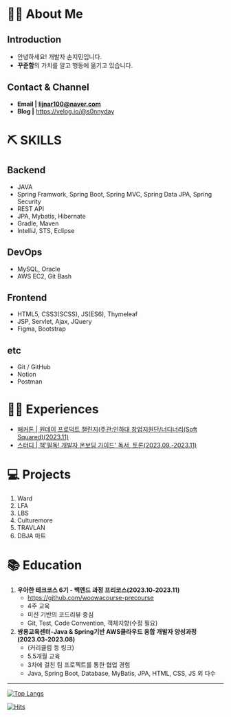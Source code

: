 # 💁‍♂️ About Me
## Introduction
* 안녕하세요! 개발자 손지민입니다.
* **꾸준함**의 가치를 알고 행동에 옮기고 있습니다.

## Contact & Channel
* **Email | lijnar100@naver.com**
* **Blog |** https://velog.io/@s0nnyday

# ⛏ SKILLS
## Backend
- JAVA
- Spring Framwork, Spring Boot, Spring MVC, Spring Data JPA, Spring Security
- REST API
- JPA, Mybatis, Hibernate
- Gradle, Maven
- IntelliJ, STS, Eclipse

## DevOps
- MySQL, Oracle
- AWS EC2, Git Bash

## Frontend
- HTML5, CSS3(SCSS), JS(ES6), Thymeleaf
- JSP, Servlet, Ajax, JQuery
- Figma, Bootstrap

## etc
- Git / GitHub
- Notion
- Postman

# 🏃‍♂️ Experiences
* [해커톤 | 원데이 프로덕트 챌린지(주관:인하대 창업지원단/너디너리(Soft Squared)(2023.11)](https://github.com/LawFA/LFA_Server)
* [스터디 | 책'필독! 개발자 온보딩 가이드' 독서, 토론(2023.09.-2023.11)](https://velog.io/@s0nnyday/series/%EC%8A%A4%ED%84%B0%EB%94%94%ED%95%84%EB%8F%85-%EA%B0%9C%EB%B0%9C%EC%9E%90-%EC%98%A8%EB%B3%B4%EB%94%A9-%EA%B0%80%EC%9D%B4%EB%93%9C)

# 💻 Projects
1. Ward
2. LFA
3. LBS
4. Culturemore
5. TRAVLAN
6. DBJA 마트

# 📚 Education
1. **우아한 테크코스 6기 - 백엔드 과정 프리코스(2023.10-2023.11)**
   * https://github.com/woowacourse-precourse
   * 4주 교육
   * 미션 기반의 코드리뷰 중심
   * Git, Test, Code Convention, 객체지향(수정 필요)
3. **쌍용교육센터-Java & Spring기반 AWS클라우드 융합 개발자 양성과정(2023.03-2023.08)**
   * (커리큘럼 등 링크)
   * 5.5개월 교육
   * 3차에 걸친 팀 프로젝트를 통한 협업 경험
   * Java, Spring Boot, Database, MyBatis, JPA, HTML, CSS, JS 외 다수

---
[![Top Langs](https://github-readme-stats.vercel.app/api/top-langs/?username=s0nnyday&layout=compact)](https://github.com/s0nnyday/github-readme-stats)

[![Hits](https://hits.seeyoufarm.com/api/count/incr/badge.svg?url=https%3A%2F%2Fgithub.com%2Fs0nnyday&count_bg=%2379C83D&title_bg=%23555555&icon=&icon_color=%23E7E7E7&title=hits&edge_flat=false)](https://hits.seeyoufarm.com)
